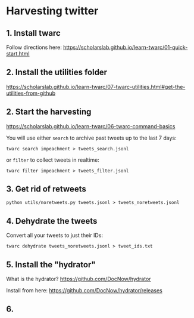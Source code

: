 # Harvesting twitter

## 1. Install twarc

Follow directions here: https://scholarslab.github.io/learn-twarc/01-quick-start.html

## 2. Install the utilities folder

https://scholarslab.github.io/learn-twarc/07-twarc-utilities.html#get-the-utilities-from-github

## 2. Start the harvesting

https://scholarslab.github.io/learn-twarc/06-twarc-command-basics

You will use either `search` to archive past tweets up to the last 7 days:

`twarc search impeachment > tweets_search.jsonl`

or `filter` to collect tweets in realtime:

`twarc filter impeachment > tweets_filter.jsonl`

## 3. Get rid of retweets

`python utils/noretweets.py tweets.jsonl > tweets_noretweets.jsonl`

## 4. Dehydrate the tweets

Convert all your tweets to just their IDs:

`twarc dehydrate tweets_noretweets.jsonl > tweet_ids.txt`

## 5. Install the "hydrator"

What is the hydrator? https://github.com/DocNow/hydrator

Install from here:
https://github.com/DocNow/hydrator/releases

## 6. 

